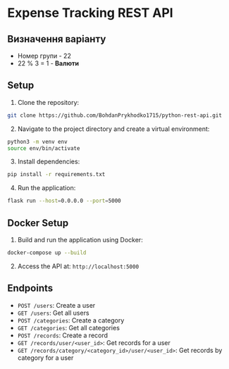 # Expense Tracking REST API

## Визначення варіанту

* Номер групи - 22 
* 22 % 3 = 1 - **Валюти**


## Setup

1. Clone the repository:
```bash
git clone https://github.com/BohdanPrykhodko1715/python-rest-api.git
```

2. Navigate to the project directory and create a virtual environment:
```bash
python3 -m venv env
source env/bin/activate
```

3. Install dependencies:
```bash
pip install -r requirements.txt
```

4. Run the application:
```bash
flask run --host=0.0.0.0 --port=5000
```

## Docker Setup

1. Build and run the application using Docker:
```bash
docker-compose up --build
```

2. Access the API at: `http://localhost:5000`

## Endpoints

- `POST /users`: Create a user
- `GET /users`: Get all users
- `POST /categories`: Create a category
- `GET /categories`: Get all categories
- `POST /records`: Create a record
- `GET /records/user/<user_id>`: Get records for a user
- `GET /records/category/<category_id>/user/<user_id>`: Get records by category for a user

